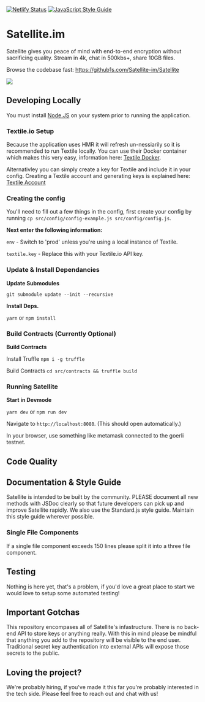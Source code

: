 [![Netlify Status](https://api.netlify.com/api/v1/badges/266deaf5-681e-49a4-9469-d558042b01b4/deploy-status)](https://app.netlify.com/sites/focused-aryabhata-5c2feb/deploys)
[![JavaScript Style Guide](https://img.shields.io/badge/code_style-standard-brightgreen.svg)](https://standardjs.com)

# Satellite.im

Satellite gives you peace of mind with end-to-end
encryption without sacrificing quality.
Stream in 4k, chat in 500kbs+, share 10GB files.

Browse the codebase fast: https://github1s.com/Satellite-im/Satellite

![](https://site.satellite.im/_nuxt/img/phonestack.fdf036e.png)

## Developing Locally

You must install [Node.JS](https://nodejs.org/en/download/) on your system prior to running the application. 

### Textile.io Setup
Because the application uses HMR it will refresh un-nessiarily so it is recommended to run Textile locally. 
You can use their Docker container which makes this very easy, information here: [Textile Docker](https://github.com/textileio/go-threads#running-threaddb).

Alternativley you can simply create a key for Textile and include it in your config. Creating a Textile account and generating keys is explained here: [Textile Account](https://docs.textile.io/hub/accounts/)

### Creating the config

You'll need to fill out a few things in the config, first create your config by running `cp src/config/config-example.js src/config/config.js`. 

**Next enter the following information:**

`env` - Switch to 'prod' unless you're using a local instance of Textile.

`textile.key` - Replace this with your Textile.io API key.

### Update & Install Dependancies

**Update Submodules**

`git submodule update --init --recursive`

**Install Deps.**

`yarn` or `npm install`

### Build Contracts (Currently Optional)

**Build Contracts**

Install Truffle `npm i -g truffle`

Build Contracts `cd src/contracts && truffle build`

### Running Satellite

**Start in Devmode**

`yarn dev` or `npm run dev`

Navigate to `http://localhost:8080`. (This should open automatically.)

In your browser, use something like metamask connected to the goerli testnet.


## Code Quality

## Documentation & Style Guide
Satellite is intended to be built by the community. PLEASE document all new methods with JSDoc clearly so that future developers can pick up and improve Satellite rapidly. We also use the Standard.js style guide. Maintain this style guide wherever possible.

### Single File Components
If a single file component exceeds 150 lines please split it into a three file component.

## Testing 

Nothing is here yet, that's a problem, if you'd love a great place to start we would love to setup some automated testing!

## Important Gotchas
This repository encompases all of Satellite's infastructure. There is no back-end API to store keys or anything really. With this in mind please be mindful that anything you add to the repository will be visible to the end user. Traditional secret key authentication into external APIs will expose those secrets to the public. 


## Loving the project?
We're probably hiring, if you've made it this far you're probably interested in the tech side. Please feel free to reach out and chat with us!
